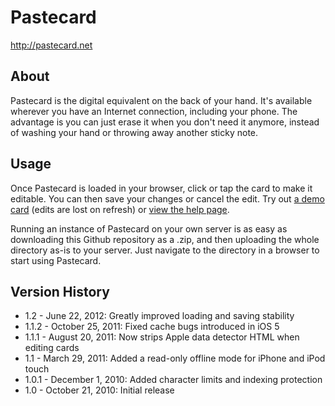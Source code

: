 # Pastecard
http://pastecard.net

## About
Pastecard is the digital equivalent on the back of your hand. It's available wherever you have an Internet connection, including your phone. The advantage is you can just erase it when you don't need it anymore, instead of washing your hand or throwing away another sticky note.

## Usage
Once Pastecard is loaded in your browser, click or tap the card to make it editable. You can then save your changes or cancel the edit. Try out [a demo card](http://pastecard.net/demo/) (edits are lost on refresh) or [view the help page](http://pastecard.net/help/).

Running an instance of Pastecard on your own server is as easy as downloading this Github repository as a .zip, and then uploading the whole directory as-is to your server. Just navigate to the directory in a browser to start using Pastecard.

## Version History
* 1.2 - June 22, 2012: Greatly improved loading and saving stability
* 1.1.2 - October 25, 2011: Fixed cache bugs introduced in iOS 5
* 1.1.1 - August 20, 2011: Now strips Apple data detector HTML when editing cards 
* 1.1 - March 29, 2011: Added a read-only offline mode for iPhone and iPod touch
* 1.0.1 - December 1, 2010: Added character limits and indexing protection
* 1.0 - October 21, 2010: Initial release